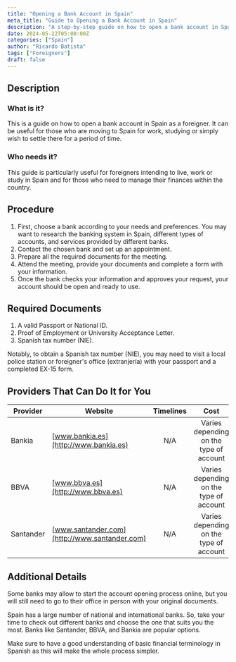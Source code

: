 ```yaml
---
title: "Opening a Bank Account in Spain"
meta_title: "Guide to Opening a Bank Account in Spain"
description: "A step-by-step guide on how to open a bank account in Spain for foreigners. Includes necessary procedures, documents, and services that can help."
date: 2024-05-22T05:00:00Z
categories: ["Spain"]
author: "Ricardo Batista"
tags: ["Foreigners"]
draft: false
---
```


## Description

### What is it?

This is a guide on how to open a bank account in Spain as a foreigner. It can be useful for those who are moving to Spain for work, studying or simply wish to settle there for a period of time.

### Who needs it?

This guide is particularly useful for foreigners intending to live, work or study in Spain and for those who need to manage their finances within the country.

## Procedure

1. First, choose a bank according to your needs and preferences. You may want to research the banking system in Spain, different types of accounts, and services provided by different banks.
2. Contact the chosen bank and set up an appointment.
3. Prepare all the required documents for the meeting.
4. Attend the meeting, provide your documents and complete a form with your information.
5. Once the bank checks your information and approves your request, your account should be open and ready to use.

## Required Documents

1. A valid Passport or National ID.
2. Proof of Employment or University Acceptance Letter.
3. Spanish tax number (NIE).

Notably, to obtain a Spanish tax number (NIE), you may need to visit a local police station or foreigner's office (extranjería) with your passport and a completed EX-15 form.

## Providers That Can Do It for You

| Provider  | Website                                       | Timelines |                  Cost                   |
| --------- | --------------------------------------------- | :-------: | :-------------------------------------: |
| Bankia    | [www.bankia.es](http://www.bankia.es)         |    N/A    | Varies depending on the type of account |
| BBVA      | [www.bbva.es](http://www.bbva.es)             |    N/A    | Varies depending on the type of account |
| Santander | [www.santander.com](http://www.santander.com) |    N/A    | Varies depending on the type of account |

## Additional Details

Some banks may allow to start the account opening process online, but you will still need to go to their office in person with your original documents.

Spain has a large number of national and international banks. So, take your time to check out different banks and choose the one that suits you the most. Banks like Santander, BBVA, and Bankia are popular options.

Make sure to have a good understanding of basic financial terminology in Spanish as this will make the whole process simpler.
